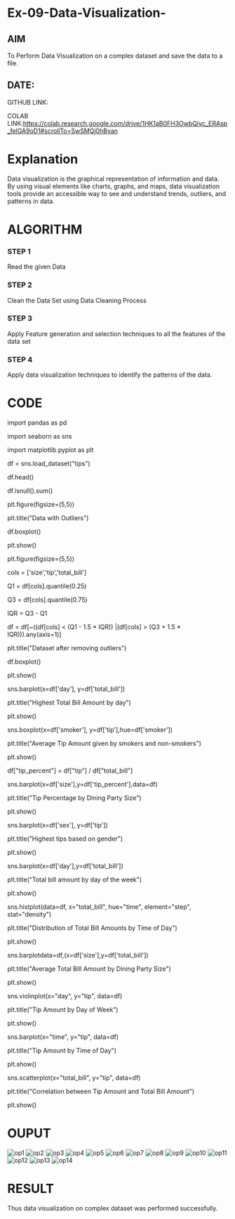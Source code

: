 # Ex-09-Data-Visualization-

## AIM
To Perform Data Visualization on a complex dataset and save the data to a file. 

## DATE:

GITHUB LINK:

COLAB LINK:https://colab.research.google.com/drive/1HK1aB0FH3OwbQiyc_ERAsp_felGA9oD1#scrollTo=SwSMQj0hByan

# Explanation
Data visualization is the graphical representation of information and data. By using visual elements like charts, graphs, and maps, data visualization tools provide an accessible way to see and understand trends, outliers, and patterns in data.

# ALGORITHM
### STEP 1
Read the given Data
### STEP 2
Clean the Data Set using Data Cleaning Process
### STEP 3
Apply Feature generation and selection techniques to all the features of the data set
### STEP 4
Apply data visualization techniques to identify the patterns of the data.


# CODE

import pandas as pd

import seaborn as sns

import matplotlib.pyplot as plt

df = sns.load_dataset("tips")

df.head()

df.isnull().sum()

plt.figure(figsize=(5,5))

plt.title("Data with Outliers")

df.boxplot()

plt.show()

plt.figure(figsize=(5,5))

cols = ['size','tip','total_bill']

Q1 = df[cols].quantile(0.25)

Q3 = df[cols].quantile(0.75)

IQR = Q3 - Q1

df = df[~((df[cols] < (Q1 - 1.5 * IQR)) |(df[cols] > (Q3 + 1.5 * IQR))).any(axis=1)]

plt.title("Dataset after removing outliers")

df.boxplot()

plt.show()

sns.barplot(x=df['day'], y=df['total_bill'])

plt.title("Highest Total Bill Amount by day")

plt.show()

sns.boxplot(x=df['smoker'], y=df['tip'],hue=df['smoker'])

plt.title("Average Tip Amount given by smokers and non-smokers")

plt.show()

df["tip_percent"] = df["tip"] / df["total_bill"]

sns.barplot(x=df['size'],y=df['tip_percent'],data=df)

plt.title("Tip Percentage by Dining Party Size")

plt.show()


sns.barplot(x=df['sex'], y=df['tip'])

plt.title("Highest tips based on gender")

plt.show()

sns.barplot(x=df['day'],y=df['total_bill'])


plt.title("Total bill amount by day of the week")

plt.show()

sns.histplot(data=df, x="total_bill", hue="time", element="step", stat="density")

plt.title("Distribution of Total Bill Amounts by Time of Day")

plt.show()

sns.barplotdata=df,(x=df['size'],y=df['total_bill'])

plt.title("Average Total Bill Amount by Dining Party Size")

plt.show()

sns.violinplot(x="day", y="tip", data=df)

plt.title("Tip Amount by Day of Week")

plt.show()

sns.barplot(x="time", y="tip", data=df)


plt.title("Tip Amount by Time of Day")

plt.show()

sns.scatterplot(x="total_bill", y="tip", data=df)

plt.title("Correlation between Tip Amount and Total Bill Amount")

plt.show()




# OUPUT

![op1](https://github.com/Thirisaa/Ex-08-Data-Visualization_1/assets/112301582/16739396-95f5-4718-a12e-880819742785)
![op2](https://github.com/Thirisaa/Ex-08-Data-Visualization_1/assets/112301582/dae48bff-8de6-4e08-84dd-61e4f14a7eb0)
![op3](https://github.com/Thirisaa/Ex-08-Data-Visualization_1/assets/112301582/7ba5c454-d644-4cf0-b411-7b5e0485c846)
![op4](https://github.com/Thirisaa/Ex-08-Data-Visualization_1/assets/112301582/96d1bb76-d76f-42e5-b08d-dc0e4a031048)
![op5](https://github.com/Thirisaa/Ex-08-Data-Visualization_1/assets/112301582/94d2c80e-a80e-438c-b6ec-ae417e02ba75)
![op6](https://github.com/Thirisaa/Ex-08-Data-Visualization_1/assets/112301582/c7bf9439-1e14-4279-805b-5c0815d37e01)
![op7](https://github.com/Thirisaa/Ex-08-Data-Visualization_1/assets/112301582/cf98f293-f141-4ac1-9fa2-f553293e4e42)
![op8](https://github.com/Thirisaa/Ex-08-Data-Visualization_1/assets/112301582/fbfb11e2-74ea-459d-b52e-be7932245d6a)
![op9](https://github.com/Thirisaa/Ex-08-Data-Visualization_1/assets/112301582/bcc40e04-5014-4b97-b813-c4b0d06cd863)
![op10](https://github.com/Thirisaa/Ex-08-Data-Visualization_1/assets/112301582/ad6fd5d5-3925-4e69-befc-038259e853ba)
![op11](https://github.com/Thirisaa/Ex-08-Data-Visualization_1/assets/112301582/2697bfcf-34d0-4787-a5f5-96303553c79d)
![op12](https://github.com/Thirisaa/Ex-08-Data-Visualization_1/assets/112301582/a2cfca9c-939f-48ed-8949-e546680bf70c)
![op13](https://github.com/Thirisaa/Ex-08-Data-Visualization_1/assets/112301582/c0900349-72fc-49bf-88a2-93aa308add2f)
![op14](https://github.com/Thirisaa/Ex-08-Data-Visualization_1/assets/112301582/10848604-6780-4307-addc-83f59f3ea702)

# RESULT
Thus data visualization on complex dataset was performed successfully.
